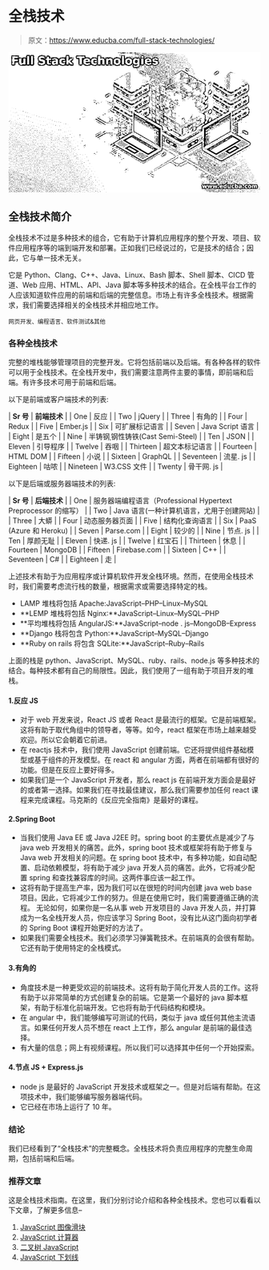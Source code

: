 # 全栈技术

> 原文：<https://www.educba.com/full-stack-technologies/>

![Full Stack Technologies](img/ff0c2ddd55d7d11c003b6ffbe1fbc0fa.png)



## 全栈技术简介

全栈技术不过是多种技术的组合，它有助于计算机应用程序的整个开发、项目、软件应用程序等的端到端开发和部署。正如我们已经说过的，它是技术的结合；因此，它与单一技术无关。

它是 Python、Clang、C++、Java、Linux、Bash 脚本、Shell 脚本、CICD 管道、Web 应用、HTML、API、Java 脚本等多种技术的结合。在全栈平台工作的人应该知道软件应用的前端和后端的完整信息。市场上有许多全栈技术。根据需求，我们需要选择相关的全栈技术并相应地工作。

<small>网页开发、编程语言、软件测试&其他</small>

### 各种全栈技术

完整的堆栈能够管理项目的完整开发。它将包括前端以及后端。有各种各样的软件可以用于全栈技术。在全栈开发中，我们需要注意两件主要的事情，即前端和后端。有许多技术可用于前端和后端。

以下是前端或客户端技术的列表:

| **Sr 号** | **前端技术** |
| One | 反应 |
| Two | jQuery |
| Three | 有角的 |
| Four | Redux |
| Five | Ember.js |
| Six | 可扩展标记语言 |
| Seven | Java Script 语言 |
| Eight | 是五个 |
| Nine | 半铸钢ˌ钢性铸铁(Cast Semi-Steel) |
| Ten | JSON |
| Eleven | 引导程序 |
| Twelve | 吞咽 |
| Thirteen | 超文本标记语言 |
| Fourteen | HTML DOM |
| Fifteen | 小说 |
| Sixteen | GraphQL |
| Seventeen | 流星. js |
| Eighteen | 咕哝 |
| Nineteen | W3.CSS 文件 |
| Twenty | 骨干网. js |

以下是后端或服务器端技术的列表:

| **Sr 号** | **后端技术** |
| One | 服务器端编程语言（Professional Hypertext Preprocessor 的缩写） |
| Two | Java 语言(一种计算机语言，尤用于创建网站) |
| Three | 大蟒 |
| Four | 动态服务器页面 |
| Five | 结构化查询语言 |
| Six | PaaS (Azure 和 Heroku) |
| Seven | Parse.com |
| Eight | 较少的 |
| Nine | 节点. js |
| Ten | 厚颜无耻 |
| Eleven | 快递. js |
| Twelve | 红宝石 |
| Thirteen | 休息 |
| Fourteen | MongoDB |
| Fifteen | Firebase.com |
| Sixteen | C++ |
| Seventeen | C# |
| Eighteen | 走 |

上述技术有助于为应用程序或计算机软件开发全栈环境。然而，在使用全栈技术时，我们需要考虑流行栈的数量，根据需求或需要选择特定的栈。

*   LAMP 堆栈将包括 Apache:JavaScript–PHP–Linux–MySQL
*   **LEMP 堆栈将包括 Nginx:**JavaScript–Linux–MySQL–PHP
*   **平均堆栈将包括 AngularJS:**JavaScript–node . js–MongoDB–Express
*   **Django 栈将包含 Python:**JavaScript–MySQL–Django
*   **Ruby on rails 将包含 SQLite:**JavaScript–Ruby–Rails

上面的栈是 python、JavaScript、MySQL、ruby、rails、node.js 等多种技术的结合。每种技术都有自己的局限性。因此，我们使用了一组有助于项目开发的堆栈。

#### 1.反应 JS

*   对于 web 开发来说，React JS 或者 React 是最流行的框架。它是前端框架。这将有助于取代角组中的领导者，等等。如今，react 框架在市场上越来越受欢迎。所以它会朝着它前进。
*   在 reactjs 技术中，我们使用 JavaScript 创建前端。它还将提供组件基础模型或基于组件的开发模型。在 react 和 angular 方面，两者在前端都有很好的功能。但是在反应上要好得多。
*   如果我们是一个 JavaScript 开发者，那么 react js 在前端开发方面会是最好的或者第一选择。如果我们在寻找最佳建议，那么我们需要参加任何 react 课程来完成课程。马克斯的《反应完全指南》是最好的课程。

#### 2.Spring Boot

*   当我们使用 Java EE 或 Java J2EE 时。spring boot 的主要优点是减少了与 java web 开发相关的痛苦。此外，spring boot 技术或框架将有助于修复与 Java web 开发相关的问题。在 spring boot 技术中，有多种功能，如自动配置、启动依赖模型，将有助于减少 java 开发人员的痛苦。此外，它将减少配置 spring 和查找兼容库的时间。这两件事应该一起工作。
*   这将有助于提高生产率，因为我们可以在很短的时间内创建 java web base 项目。因此，它将减少工作的努力。但是在使用它时，我们需要遵循正确的流程。
    无论如何，如果你是一名从事 web 开发项目的 Java 开发人员，并打算成为一名全栈开发人员，你应该学习 Spring Boot，没有比从这门面向初学者的 Spring Boot 课程开始更好的方法了。
*   如果我们需要全栈技术。我们必须学习弹簧靴技术。在前端真的会很有帮助。它还有助于使用特定的全栈模式。

#### 3.有角的

*   角度技术是一种更受欢迎的前端技术。这将有助于简化开发人员的工作。这将有助于以非常简单的方式创建复杂的前端。它是第一个最好的 java 脚本框架，有助于标准化前端开发。它也将有助于代码结构和模块。
*   在 angular 中，我们能够编写可测试的代码，类似于 java 或任何其他主流语言。如果任何开发人员不想在 react 上工作，那么 angular 是前端的最佳选择。
*   有大量的信息；网上有视频课程。所以我们可以选择其中任何一个开始探索。

#### 4.节点 JS + Express.js

*   node js 是最好的 JavaScript 开发技术或框架之一。但是对后端有帮助。在这项技术中，我们能够编写服务器端代码。
*   它已经在市场上运行了 10 年。

### 结论

我们已经看到了“全栈技术”的完整概念。全栈技术将负责应用程序的完整生命周期，包括前端和后端。

### 推荐文章

这是全栈技术指南。在这里，我们分别讨论介绍和各种全栈技术。您也可以看看以下文章，了解更多信息–

1.  [JavaScript 图像滑块](https://www.educba.com/javascript-image-slider/)
2.  [JavaScript 计算器](https://www.educba.com/javascript-calculator/)
3.  [二叉树 JavaScript](https://www.educba.com/binary-tree-javascript/)
4.  [JavaScript 下划线](https://www.educba.com/javascript-underscore/)





